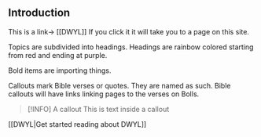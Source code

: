 ## Introduction
This is a link→ [[DWYL]] If you click it it will take you to a page on this site.

Topics are subdivided into headings. Headings are rainbow colored starting from red and ending at purple.

Bold items are importing things.

Callouts mark Bible verses or quotes. They are named as such. Bible callouts will have links linking pages to the verses on Bolls.
> [!INFO] A callout
> This is text inside a callout

[[DWYL|Get started reading about DWYL]]